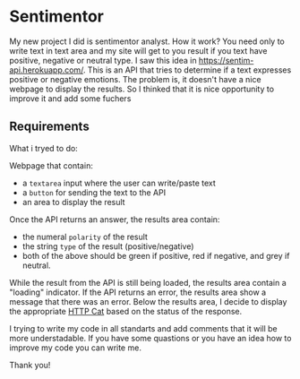 # Sentimentor

My new project I did is sentimentor analyst. How it work? You need only to write text in text area and my site will get to you result if you text have positive, negative or neutral type. I saw this idea in https://sentim-api.herokuapp.com/. This is an API that tries to determine if a text expresses positive or negative emotions. The problem is, it doesn't have a nice webpage to display the results. So I thinked that it is nice opportunity to improve it and add some fuchers

## Requirements

What i tryed to do:

Webpage that contain:

-   a `textarea` input where the user can write/paste text
-   a `button` for sending the text to the API
-   an area to display the result

Once the API returns an answer, the results area contain:

-   the numeral `polarity` of the result
-   the string `type` of the result (positive/negative)
-   both of the above should be green if positive, red if negative, and grey if neutral.

While the result from the API is still being loaded, the results area contain a "loading" indicator. 
If the API returns an error, the results area show a message that there was an error.
Below the results area, I decide to display the appropriate [HTTP Cat](https://http.cat/) based on the status of the response.

I trying to write my code in all standarts and add comments that it will be more understadable. If you have some quastions or you have an idea how to improve my code you can write me.

Thank you!


